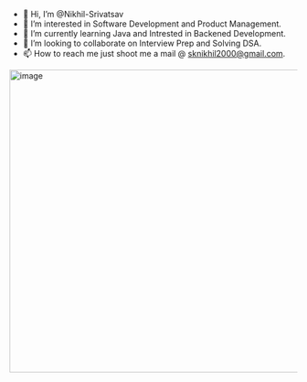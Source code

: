- 👋 Hi, I’m @Nikhil-Srivatsav
- 👀 I’m interested in Software Development and Product Management.
- 🌱 I’m currently learning Java and Intrested in Backened Development.
- 💞️ I’m looking to collaborate on Interview Prep and Solving DSA.
- 📫 How to reach me just shoot me a mail @ sknikhil2000@gmail.com.

<!---
Nikhil-Srivatsav/Nikhil-Srivatsav is a ✨ special ✨ repository because its `README.md` (this file) appears on your GitHub profile.
You can click the Preview link to take a look at your changes.
--->

<img width="530" alt="image" src="https://user-images.githubusercontent.com/69500241/187023010-7282c7e4-302c-4006-8a77-a580ccbc3e5a.png">
